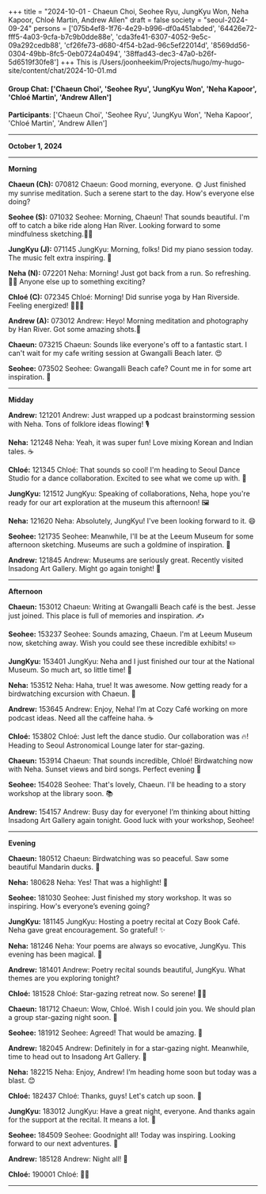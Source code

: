 +++
title = "2024-10-01 - Chaeun Choi, Seohee Ryu, JungKyu Won, Neha Kapoor, Chloé Martin, Andrew Allen"
draft = false
society = "seoul-2024-09-24"
persons = ['075b4ef8-1f76-4e29-b996-df0a451abded', '64426e72-fff5-4a03-9cfa-b7c9b0dde88e', 'cda3fe41-6307-4052-9e5c-09a292cedb88', 'cf26fe73-d680-4f54-b2ad-96c5ef22014d', '8569dd56-0304-49bb-8fc5-0eb0724a0494', '38ffad43-dec3-47a0-b26f-5d6519f30fe8']
+++
This is /Users/joonheekim/Projects/hugo/my-hugo-site/content/chat/2024-10-01.md
#### Group Chat: ['Chaeun Choi', 'Seohee Ryu', 'JungKyu Won', 'Neha Kapoor', 'Chloé Martin', 'Andrew Allen']

**Participants**: ['Chaeun Choi', 'Seohee Ryu', 'JungKyu Won', 'Neha Kapoor', 'Chloé Martin', 'Andrew Allen']

---

**October 1, 2024**

---

**Morning**

**Chaeun (Ch):** 
070812 Chaeun: Good morning, everyone. 🌞 Just finished my sunrise meditation. Such a serene start to the day. How's everyone else doing?

**Seohee (S):**
071032 Seohee: Morning, Chaeun! That sounds beautiful. I'm off to catch a bike ride along Han River. Looking forward to some mindfulness sketching.🚴‍♀️

**JungKyu (J):**
071145 JungKyu: Morning, folks! Did my piano session today. The music felt extra inspiring. 🎹

**Neha (N):**
072201 Neha: Morning! Just got back from a run. So refreshing. 🏃‍♀️ Anyone else up to something exciting?

**Chloé (C):**
072345 Chloé: Morning! Did sunrise yoga by Han Riverside. Feeling energized! 🌅🧘‍♀️

**Andrew (A):**
073012 Andrew: Heyo! Morning meditation and photography by Han River. Got some amazing shots.📸

**Chaeun:** 
073215 Chaeun: Sounds like everyone's off to a fantastic start. I can't wait for my cafe writing session at Gwangalli Beach later. 😍

**Seohee:**
073502 Seohee: Gwangalli Beach cafe? Count me in for some art inspiration. 🌊

---

**Midday**

**Andrew:**
121201 Andrew: Just wrapped up a podcast brainstorming session with Neha. Tons of folklore ideas flowing! 🎙️

**Neha:**
121248 Neha: Yeah, it was super fun! Love mixing Korean and Indian tales. ☕

**Chloé:**
121345 Chloé: That sounds so cool! I'm heading to Seoul Dance Studio for a dance collaboration. Excited to see what we come up with. 💃

**JungKyu:**
121512 JungKyu: Speaking of collaborations, Neha, hope you're ready for our art exploration at the museum this afternoon! 🖼️

**Neha:**
121620 Neha: Absolutely, JungKyu! I've been looking forward to it. 😄

**Seohee:**
121735 Seohee: Meanwhile, I'll be at the Leeum Museum for some afternoon sketching. Museums are such a goldmine of inspiration. 🎨

**Andrew:**
121845 Andrew: Museums are seriously great. Recently visited Insadong Art Gallery. Might go again tonight! 🎨

---

**Afternoon**

**Chaeun:**
153012 Chaeun: Writing at Gwangalli Beach café is the best. Jesse just joined. This place is full of memories and inspiration. ✍️

**Seohee:**
153237 Seohee: Sounds amazing, Chaeun. I'm at Leeum Museum now, sketching away. Wish you could see these incredible exhibits! ✏️

**JungKyu:**
153401 JungKyu: Neha and I just finished our tour at the National Museum. So much art, so little time! 🎨

**Neha:**
153512 Neha: Haha, true! It was awesome. Now getting ready for a birdwatching excursion with Chaeun. 🦉

**Andrew:**
153645 Andrew: Enjoy, Neha! I’m at Cozy Café working on more podcast ideas. Need all the caffeine haha. ☕

**Chloé:**
153802 Chloé: Just left the dance studio. Our collaboration was 🔥! Heading to Seoul Astronomical Lounge later for star-gazing.

**Chaeun:**
153914 Chaeun: That sounds incredible, Chloé! Birdwatching now with Neha. Sunset views and bird songs. Perfect evening 🍂

**Seohee:**
154028 Seohee: That's lovely, Chaeun. I'll be heading to a story workshop at the library soon. 📚

**Andrew:**
154157 Andrew: Busy day for everyone! I’m thinking about hitting Insadong Art Gallery again tonight. Good luck with your workshop, Seohee!

---

**Evening**

**Chaeun:**
180512 Chaeun: Birdwatching was so peaceful. Saw some beautiful Mandarin ducks. 🦆

**Neha:**
180628 Neha: Yes! That was a highlight! 🎨

**Seohee:**
181030 Seohee: Just finished my story workshop. It was so inspiring. How's everyone’s evening going?

**JungKyu:**
181145 JungKyu: Hosting a poetry recital at Cozy Book Café. Neha gave great encouragement. So grateful! ✨

**Neha:**
181246 Neha: Your poems are always so evocative, JungKyu. This evening has been magical. 📝

**Andrew:**
181401 Andrew: Poetry recital sounds beautiful, JungKyu. What themes are you exploring tonight?

**Chloé:**
181528 Chloé: Star-gazing retreat now. So serene! 🌌🌟

**Chaeun:**
181712 Chaeun: Wow, Chloé. Wish I could join you. We should plan a group star-gazing night soon. 🌟

**Seohee:**
181912 Seohee: Agreed! That would be amazing. 🌠

**Andrew:**
182045 Andrew: Definitely in for a star-gazing night. Meanwhile, time to head out to Insadong Art Gallery. 🎨

**Neha:**
182215 Neha: Enjoy, Andrew! I’m heading home soon but today was a blast. 😊

**Chloé:**
182437 Chloé: Thanks, guys! Let's catch up soon. 🌟

**JungKyu:**
183012 JungKyu: Have a great night, everyone. And thanks again for the support at the recital. It means a lot. 🙏

**Seohee:**
184509 Seohee: Goodnight all! Today was inspiring. Looking forward to our next adventures. 🌙

**Andrew:**
185128 Andrew: Night all! 🎨

**Chloé:**
190001 Chloé: 🌌💤

---
